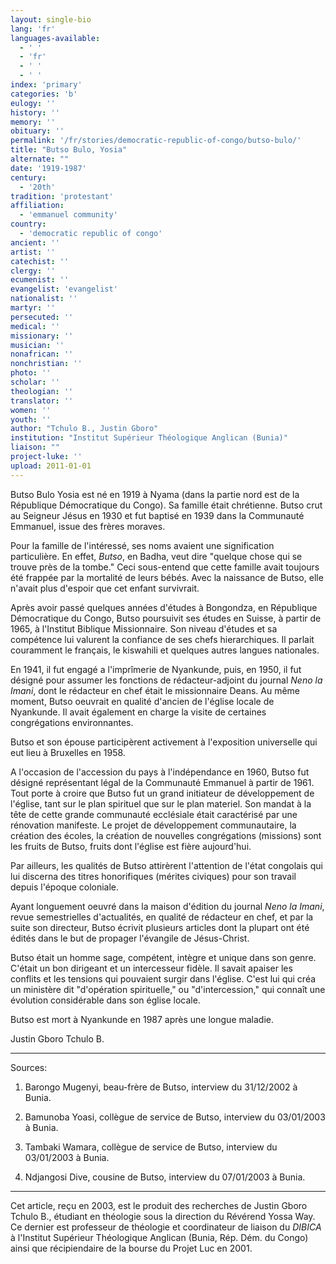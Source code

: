 ```yaml
---
layout: single-bio
lang: 'fr'
languages-available:
  - ' '
  - 'fr'
  - ' '
  - ' '
index: 'primary'
categories: 'b'
eulogy: ''
history: ''
memory: ''
obituary: ''
permalink: '/fr/stories/democratic-republic-of-congo/butso-bulo/'
title: "Butso Bulo, Yosia"
alternate: ""
date: '1919-1987'
century:
  - '20th'
tradition: 'protestant'
affiliation:
  - 'emmanuel community'
country:
  - 'democratic republic of congo'
ancient: ''
artist: ''
catechist: ''
clergy: ''
ecumenist: ''
evangelist: 'evangelist'
nationalist: ''
martyr: ''
persecuted: ''
medical: ''
missionary: ''
musician: ''
nonafrican: ''
nonchristian: ''
photo: ''
scholar: ''
theologian: ''
translator: ''
women: ''
youth: ''
author: "Tchulo B., Justin Gboro"
institution: "Institut Supérieur Théologique Anglican (Bunia)"
liaison: ""
project-luke: ''
upload: 2011-01-01
---
```




Butso Bulo Yosia est né en 1919 à Nyama (dans la partie nord est de la République Démocratique du Congo). Sa famille était chrétienne.  Butso crut au Seigneur Jésus en 1930 et fut baptisé en 1939 dans la Communauté Emmanuel, issue des frères moraves.

Pour la famille de l'intéressé, ses noms avaient une signification particulière. En effet, *Butso*, en Badha, veut dire "quelque chose qui se trouve près de la tombe." Ceci sous-entend que cette famille avait toujours été frappée par la mortalité de leurs bébés. Avec la naissance de Butso, elle n'avait plus d'espoir que cet enfant survivrait.

Après avoir passé quelques années d'études à Bongondza, en République Démocratique du Congo, Butso poursuivit ses études en Suisse, à partir de 1965, à l'Institut Biblique Missionnaire. Son niveau d'études et sa compétence lui valurent la confiance de ses chefs hierarchiques. Il parlait couramment le français, le kiswahili et quelques autres langues nationales.

En 1941, il fut engagé a l'imprîmerie de Nyankunde, puis, en 1950, il fut désigné pour assumer les fonctions de rédacteur-adjoint du journal *Neno la Imani*, dont le rédacteur en chef était le missionnaire Deans. Au même moment, Butso oeuvrait en qualité d'ancien de l'église locale de Nyankunde. Il avait également en charge la visite de certaines congrégations environnantes.

Butso et son épouse participèrent activement à l'exposition universelle qui eut lieu à Bruxelles en 1958.

A l'occasion de l'accession du pays à l'indépendance en 1960, Butso fut désigné représentant légal de la Communauté Emmanuel à partir de 1961. Tout porte à croire que Butso fut un grand initiateur de développement de l'église, tant sur le plan spirituel que sur le plan materiel. Son mandat à la tête de cette grande communauté ecclésiale était caractérisé par une rénovation manifeste. Le projet de développement communautaire, la création des écoles, la création de nouvelles congrégations (missions) sont les fruits de Butso, fruits dont l'église est fière aujourd'hui.

Par ailleurs, les qualités de Butso attirèrent l'attention de l'état congolais qui lui discerna des titres honorifiques (mérites civiques) pour son travail depuis l'époque coloniale.

Ayant longuement oeuvré dans la maison d'édition du journal *Neno la Imani*, revue semestrielles d'actualités, en qualité de rédacteur en chef, et par la suite son directeur, Butso écrivit plusieurs articles dont la plupart ont été édités dans le but de propager l'évangile de Jésus-Christ.

Butso était un homme sage, compétent, intègre et unique dans son genre.  C'était un bon dirigeant et un intercesseur fidèle. Il savait apaiser les conflits et les tensions qui pouvaient surgir dans l'église. C'est lui qui créa un ministère dit "d'opération spirituelle," ou  "d'intercession," qui connaît une évolution considérable dans son église locale.

Butso est mort à Nyankunde en 1987 après une longue maladie.

Justin Gboro Tchulo B.

---

Sources:

1. Barongo Mugenyi, beau-frère de Butso, interview du 31/12/2002 à Bunia.

2. Bamunoba Yoasi, collègue de service de Butso, interview du 03/01/2003 à Bunia.

3. Tambaki Wamara, collègue de service de Butso, interview du 03/01/2003 à Bunia.

4. Ndjangosi Dive, cousine de Butso, interview du 07/01/2003 à Bunia.

---

Cet article, re&ccedil;u en 2003, est le produit des recherches de Justin Gboro Tchulo B., &eacute;tudiant en th&eacute;ologie sous la direction du R&eacute;v&eacute;rend Yossa Way.  Ce dernier est professeur de th&eacute;ologie et coordinateur de liaison du *DIBICA* &agrave; l'Institut Sup&eacute;rieur Th&eacute;ologique Anglican (Bunia, R&eacute;p. D&eacute;m. du Congo) ainsi que r&eacute;cipiendaire de la bourse du Projet Luc en 2001.
